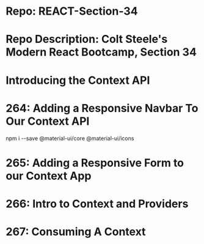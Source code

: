 # Repo: REACT-Section-34
# Repo Description: Colt Steele's Modern React Bootcamp, Section 34
# Introducing the Context API

# 264: Adding a Responsive Navbar To Our Context API
   npm i --save @material-ui/core @material-ui/icons

# 265: Adding a Responsive Form to our Context App

# 266: Intro to Context and Providers

# 267: Consuming A Context

